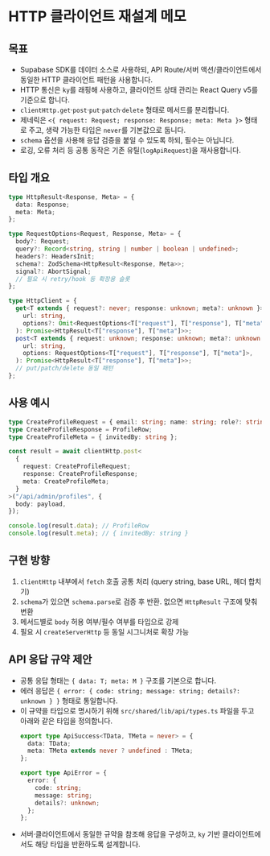 # HTTP 클라이언트 재설계 메모

## 목표
- Supabase SDK를 데이터 소스로 사용하되, API Route/서버 액션/클라이언트에서 동일한 HTTP 클라이언트 패턴을 사용합니다.
- HTTP 통신은 `ky`를 래핑해 사용하고, 클라이언트 상태 관리는 React Query v5를 기준으로 합니다.
- `clientHttp.get`·`post`·`put`·`patch`·`delete` 형태로 메서드를 분리합니다.
- 제네릭은 `<{ request: Request; response: Response; meta: Meta }>` 형태로 주고, 생략 가능한 타입은 `never`를 기본값으로 둡니다.
- `schema` 옵션을 사용해 응답 검증을 붙일 수 있도록 하되, 필수는 아닙니다.
- 로깅, 오류 처리 등 공통 동작은 기존 유틸(`logApiRequest`)을 재사용합니다.

## 타입 개요
```ts
type HttpResult<Response, Meta> = {
  data: Response;
  meta: Meta;
};

type RequestOptions<Request, Response, Meta> = {
  body?: Request;
  query?: Record<string, string | number | boolean | undefined>;
  headers?: HeadersInit;
  schema?: ZodSchema<HttpResult<Response, Meta>>;
  signal?: AbortSignal;
  // 필요 시 retry/hook 등 확장용 슬롯
};

type HttpClient = {
  get<T extends { request?: never; response: unknown; meta?: unknown }>(
    url: string,
    options?: Omit<RequestOptions<T["request"], T["response"], T["meta"]>, "body">,
  ): Promise<HttpResult<T["response"], T["meta"]>>;
  post<T extends { request: unknown; response: unknown; meta?: unknown }>(
    url: string,
    options: RequestOptions<T["request"], T["response"], T["meta"]>,
  ): Promise<HttpResult<T["response"], T["meta"]>>;
  // put/patch/delete 동일 패턴
};
```

## 사용 예시
```ts
type CreateProfileRequest = { email: string; name: string; role?: string };
type CreateProfileResponse = ProfileRow;
type CreateProfileMeta = { invitedBy: string };

const result = await clientHttp.post<
  {
    request: CreateProfileRequest;
    response: CreateProfileResponse;
    meta: CreateProfileMeta;
  }
>("/api/admin/profiles", {
  body: payload,
});

console.log(result.data); // ProfileRow
console.log(result.meta); // { invitedBy: string }
```

## 구현 방향
1. `clientHttp` 내부에서 `fetch` 호출 공통 처리 (query string, base URL, 헤더 합치기)
2. `schema`가 있으면 `schema.parse`로 검증 후 반환. 없으면 `HttpResult` 구조에 맞춰 변환
3. 메서드별로 `body` 허용 여부/필수 여부를 타입으로 강제
4. 필요 시 `createServerHttp` 등 동일 시그니처로 확장 가능

## API 응답 규약 제안
- 공통 응답 형태는 `{ data: T; meta: M }` 구조를 기본으로 합니다.
- 에러 응답은 `{ error: { code: string; message: string; details?: unknown } }` 형태로 통일합니다.
- 이 규약을 타입으로 명시하기 위해 `src/shared/lib/api/types.ts` 파일을 두고 아래와 같은 타입을 정의합니다.
  ```ts
  export type ApiSuccess<TData, TMeta = never> = {
    data: TData;
    meta: TMeta extends never ? undefined : TMeta;
  };

  export type ApiError = {
    error: {
      code: string;
      message: string;
      details?: unknown;
    };
  };
  ```
- 서버·클라이언트에서 동일한 규약을 참조해 응답을 구성하고, `ky` 기반 클라이언트에서도 해당 타입을 반환하도록 설계합니다.
